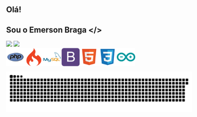 ## Olá! 
## Sou o Emerson Braga </> 
<div>
<img height="180em" src="https://github-readme-stats.vercel.app/api?username=emersonviniciusbraga&show_icons=true&theme=radical&include_all_commits=true&count_private=true"/>
<img height="180em" src="https://github-readme-stats.vercel.app/api/top-langs/?username=emersonviniciusbraga&layout=compact&langs_count=7&theme=radical"/>
</div>
<div style="display: flex; flex-direction: row;"><br>
    <img styl="padding: 40px" align-items="center" heigth="40" width="50" src="img/php-icon.svg">
    <img styl="padding: 40px" align-items="center" heigth="40" width="50" src="img/codeigniter-icon.svg">
    <img styl="padding: 40px" align-items="center" heigth="40" width="50" src="img/mysql-icon.svg">
    <img styl="padding: 40px" align-items="center" heigth="40" width="50" src="img/bootstrap-icon.svg">
    <img styl="padding: 40px" align-items="center" heigth="40" width="50" src="img/html-icon.svg">
    <img styl="padding: 40px" align-items="center" heigth="40" width="50" src="img/css-icon.svg">
    <img styl="padding: 40px" align-items="center" heigth="40" width="50" src="img/arduino-icon.svg">
</div>

![Snake animation](https://github.com/emersonviniciusbraga/emersonviniciusbraga/blob/output/github-contribution-grid-snake.svg)
